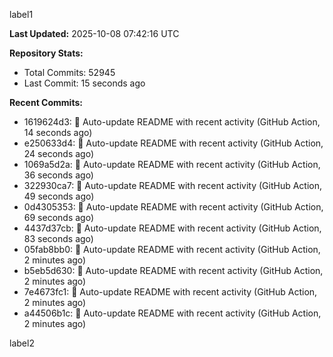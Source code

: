 
label1 
<!-- ACTIVITY_START -->
**Last Updated:** 2025-10-08 07:42:16 UTC

**Repository Stats:**
- Total Commits: 52945
- Last Commit: 15 seconds ago

**Recent Commits:**
- 1619624d3: 🤖 Auto-update README with recent activity (GitHub Action, 14 seconds ago)
- e250633d4: 🤖 Auto-update README with recent activity (GitHub Action, 24 seconds ago)
- 1069a5d2a: 🤖 Auto-update README with recent activity (GitHub Action, 36 seconds ago)
- 322930ca7: 🤖 Auto-update README with recent activity (GitHub Action, 49 seconds ago)
- 0d4305353: 🤖 Auto-update README with recent activity (GitHub Action, 69 seconds ago)
- 4437d37cb: 🤖 Auto-update README with recent activity (GitHub Action, 83 seconds ago)
- 05fab8bb0: 🤖 Auto-update README with recent activity (GitHub Action, 2 minutes ago)
- b5eb5d630: 🤖 Auto-update README with recent activity (GitHub Action, 2 minutes ago)
- 7e4673fc1: 🤖 Auto-update README with recent activity (GitHub Action, 2 minutes ago)
- a44506b1c: 🤖 Auto-update README with recent activity (GitHub Action, 2 minutes ago)
<!-- ACTIVITY_END -->

label2
